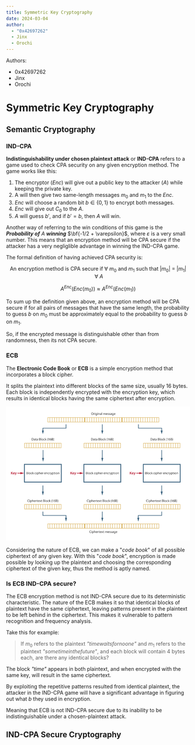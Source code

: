 ```yaml
---
title: Symmetric Key Cryptography
date: 2024-03-04
author:
  - "0x42697262"
  - Jinx
  - Orochi
---
```


Authors:

- 0x42697262
- Jinx
- Orochi

# Symmetric Key Cryptography

## Semantic Cryptography

### IND-CPA

**Indistinguishability under chosen plaintext attack** or **IND-CPA** refers to a game used to check CPA security on any given encryption method.
The game works like this:

1. The encryptor ($Enc$) will give out a public key to the attacker ($A$) while keeping the private key.
2. A will then give two same-length messages $m_0$ and $m_1$ to the $Enc$.
3. $Enc$ will choose a random bit $b \in \{0, 1\}$ to encrypt both messages.
4. $Enc$ will give out $C_0$ to the $A$.
5. $A$ will guess $b\prime$, and if $b\prime = b$, then $A$ will win.

Another way of referring to the win conditions of this game is the **_Probability of_** $A$ **_winning_** $\bf{-1/2 + \varepsilon}$, where $\varepsilon$ is a very small number.
This means that an encryption method will be CPA secure if the attacker has a very negliglible advantage in winning the IND-CPA game.

The formal definition of having achieved CPA security is:

$$
\text{An encryption method is CPA secure if}\ \forall\ m_0\ \text{and}\ m_1\ \text{such that}\ \vert m_0 \vert\ =\ \vert m_1 \vert\ \forall\ A
$$

$$
A^{Enc}(Enc(m_0)) \approx A^{Enc}(Enc(m_1))
$$

To sum up the definition given above, an encryption method will be CPA secure if for all pairs of messages that have the same length, the probability to guess $b$ on $m_0$ must be approximately equal to the probability to guess $b$ on $m_1$.

So, if the encrypted message is distinguishable other than from randomness, then its not CPA secure.
### ECB

The **Electronic Code Book** or **ECB** is a simple encryption method that incorporates a block cipher. 

It splits the plaintext into different blocks of the same size, usually 16 bytes. Each block is independently encrypted with the encryption key, which results in identical blocks having the same ciphertext after encryption.

![ECB Encryption](./ECB_encrypt.png)

Considering the nature of ECB, we can make a "*code book*" of all possible ciphertext of any given key. With this "*code book*", encryption is made possible by looking up the plaintext and choosing the corresponding ciphertext of the given key, thus the method is aptly named.

### Is ECB IND-CPA secure?

The ECB encryption method is not IND-CPA secure due to its deterministic characteristic. The nature of the ECB makes it so that identical blocks of plaintext have the same ciphertext, leaving patterns present in the plaintext to be left behind in the ciphertext. This makes it vulnerable to pattern recognition and frequency analysis. 

Take this for example:

> If $m_0$ refers to the plaintext *"timewaitsfornoone"* and $m_1$ refers to the plaintext *"sometimeinthefuture"*, and each block will contain 4 bytes each, are there any identical blocks?

The block *"time"* appears in both plaintext, and when encrypted with the same key, will result in the same ciphertext.

By exploiting the repetitive patterns resulted from identical plaintext, the attacker in the IND-CPA game will have a significant advantage in figuring out what $b$ they used in encryption.

Meaning that ECB is not IND-CPA secure due to its inability to be indistinguishable under a chosen-plaintext attack.

## IND-CPA Secure Cryptography